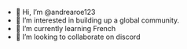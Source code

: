 - 👋 Hi, I’m @andrearoe123
- 👀 I’m interested in building up a global community.
- 🌱 I’m currently learning French
- 💞️ I’m looking to collaborate on discord
<!---
andrearoe123/andrearoe123 is a ✨ special ✨ repository because its `README.md` (this file) appears on your GitHub profile.
You can click the Preview link to take a look at your changes.
--->
